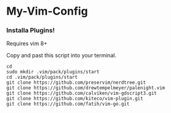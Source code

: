 # My-Vim-Config

### Installa Plugins!
Requires vim 8+

Copy and past this script into your terminal.
```
cd
sudo mkdir .vim/pack/plugins/start
cd .vim/pack/plugins/start
git clone https://github.com/preservim/nerdtree.git
git clone https://github.com/drewtempelmeyer/palenight.vim
git clone https://github.com/calviken/vim-gdscript3.git
git clone https://github.com/kiteco/vim-plugin.git
git clone https://github.com/fatih/vim-go.git
```
